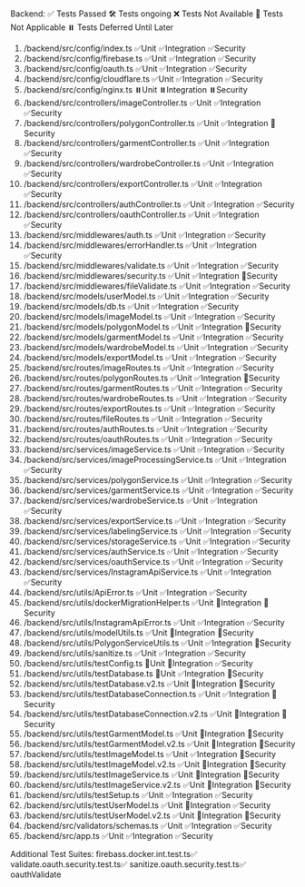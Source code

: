Backend:
✅ Tests Passed
🛠️ Tests ongoing
❌ Tests Not Available
🔔 Tests Not Applicable
⏸️ Tests Deferred Until Later                                     
1.  /backend/src/config/index.ts                            ✅Unit ✅Integration ✅Security
2.  /backend/src/config/firebase.ts                         ✅Unit ✅Integration ✅Security
3.  /backend/src/config/oauth.ts                            ✅Unit ✅Integration ✅Security
4.  /backend/src/config/cloudflare.ts                       ✅Unit ✅Integration ✅Security
5.  /backend/src/config/nginx.ts                            ⏸️Unit ⏸️Integration ⏸️Security 
6.  /backend/src/controllers/imageController.ts             ✅Unit ✅Integration ✅Security 
7.  /backend/src/controllers/polygonController.ts           ✅Unit ✅Integration 🔔Security  
8.  /backend/src/controllers/garmentController.ts           ✅Unit ✅Integration ✅Security
9.  /backend/src/controllers/wardrobeController.ts          ✅Unit ✅Integration ✅Security
10. /backend/src/controllers/exportController.ts            ✅Unit ✅Integration ✅Security
11. /backend/src/controllers/authController.ts              ✅Unit ✅Integration ✅Security
12. /backend/src/controllers/oauthController.ts             ✅Unit ✅Integration ✅Security
13. /backend/src/middlewares/auth.ts                        ✅Unit ✅Integration ✅Security
14. /backend/src/middlewares/errorHandler.ts                ✅Unit ✅Integration ✅Security
15. /backend/src/middlewares/validate.ts                    ✅Unit ✅Integration ✅Security
16. /backend/src/middlewares/security.ts                    ✅Unit ✅Integration 🔔Security
17. /backend/src/middlewares/fileValidate.ts                ✅Unit ✅Integration ✅Security
18. /backend/src/models/userModel.ts                        ✅Unit ✅Integration ✅Security
19. /backend/src/models/db.ts                               ✅Unit ✅Integration ✅Security
20. /backend/src/models/imageModel.ts                       ✅Unit ✅Integration ✅Security
21. /backend/src/models/polygonModel.ts                     ✅Unit ✅Integration 🔔Security
22. /backend/src/models/garmentModel.ts                     ✅Unit ✅Integration ✅Security
23. /backend/src/models/wardrobeModel.ts                    ✅Unit ✅Integration ✅Security
24. /backend/src/models/exportModel.ts                      ✅Unit ✅Integration ✅Security
25. /backend/src/routes/imageRoutes.ts                      ✅Unit ✅Integration ✅Security
26. /backend/src/routes/polygonRoutes.ts                    ✅Unit ✅Integration 🔔Security
27. /backend/src/routes/garmentRoutes.ts                    ✅Unit ✅Integration ✅Security
28. /backend/src/routes/wardrobeRoutes.ts                   ✅Unit ✅Integration ✅Security
29. /backend/src/routes/exportRoutes.ts                     ✅Unit ✅Integration ✅Security
30. /backend/src/routes/fileRoutes.ts                       ✅Unit ✅Integration ✅Security
31. /backend/src/routes/authRoutes.ts                       ✅Unit ✅Integration ✅Security
32. /backend/src/routes/oauthRoutes.ts                      ✅Unit ✅Integration ✅Security
33. /backend/src/services/imageService.ts                   ✅Unit ✅Integration ✅Security
34. /backend/src/services/imageProcessingService.ts         ✅Unit ✅Integration ✅Security
35. /backend/src/services/polygonService.ts                 ✅Unit ✅Integration ✅Security
36. /backend/src/services/garmentService.ts                 ✅Unit ✅Integration ✅Security
37. /backend/src/services/wardrobeService.ts                ✅Unit ✅Integration ✅Security
38. /backend/src/services/exportService.ts                  ✅Unit ✅Integration ✅Security
39. /backend/src/services/labelingService.ts                ✅Unit ✅Integration ✅Security
40. /backend/src/services/storageService.ts                 ✅Unit ✅Integration ✅Security
41. /backend/src/services/authService.ts                    ✅Unit ✅Integration ✅Security
42. /backend/src/services/oauthService.ts                   ✅Unit ✅Integration ✅Security
43. /backend/src/services/InstagramApiService.ts            ✅Unit ✅Integration ✅Security
44. /backend/src/utils/ApiError.ts                          ✅Unit ✅Integration ✅Security
45. /backend/src/utils/dockerMigrationHelper.ts             ✅Unit 🔔Integration 🔔Security
46. /backend/src/utils/InstagramApiError.ts                 ✅Unit ✅Integration ✅Security
47. /backend/src/utils/modelUtils.ts                        ✅Unit 🔔Integration 🔔Security
48. /backend/src/utils/PolygonServiceUtils.ts               ✅Unit ✅Integration 🔔Security
49. /backend/src/utils/sanitize.ts                          ✅Unit ✅Integration ✅Security
50. /backend/src/utils/testConfig.ts                        🔔Unit 🔔Integration ✅Security
51. /backend/src/utils/testDatabase.ts                      🔔Unit ✅Integration 🔔Security
52. /backend/src/utils/testDatabase.v2.ts                   ✅Unit 🔔Integration 🔔Security
53. /backend/src/utils/testDatabaseConnection.ts            ✅Unit ✅Integration 🔔Security
54. /backend/src/utils/testDatabaseConnection.v2.ts         ✅Unit 🔔Integration 🔔Security
55. /backend/src/utils/testGarmentModel.ts                  ✅Unit 🔔Integration 🔔Security
56. /backend/src/utils/testGarmentModel.v2.ts               ✅Unit 🔔Integration 🔔Security
57. /backend/src/utils/testImageModel.ts                    ✅Unit ✅Integration 🔔Security
58. /backend/src/utils/testImageModel.v2.ts                 ✅Unit 🔔Integration 🔔Security
59. /backend/src/utils/testImageService.ts                  ✅Unit 🔔Integration 🔔Security
60. /backend/src/utils/testImageService.v2.ts               ✅Unit 🔔Integration 🔔Security
61. /backend/src/utils/testSetup.ts                         ✅Unit ✅Integration ✅Security
62. /backend/src/utils/testUserModel.ts                     ✅Unit 🔔Integration ✅Security
63. /backend/src/utils/testUserModel.v2.ts                  ✅Unit 🔔Integration 🔔Security
64. /backend/src/validators/schemas.ts                      ✅Unit ✅Integration ✅Security
65. /backend/src/app.ts                                     ✅Unit ✅Integration ✅Security

Additional Test Suites:
firebass.docker.int.test.ts✅
validate.oauth.security.test.ts✅
sanitize.oauth.security.test.ts✅
oauthValidate